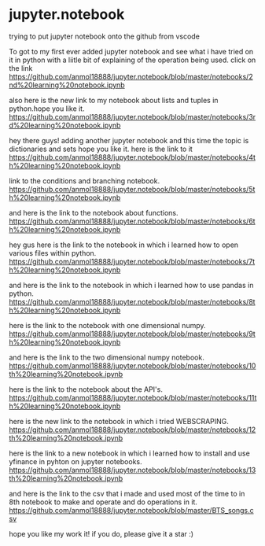 ﻿# jupyter.notebook

trying to put jupyter notebook onto the github from vscode


To got to my first ever added jupyter notebook and see what i have tried on it in python with a liitle bit of explaining of the operation being used.
 click on the link https://github.com/anmol18888/jupyter.notebook/blob/master/notebooks/2nd%20learning%20notebook.ipynb

also here is the new link to my notebook about lists and tuples in python.hope you like it.
https://github.com/anmol18888/jupyter.notebook/blob/master/notebooks/3rd%20learning%20notebook.ipynb


hey there guys! adding another jupyter notebook and this time the topic is dictionaries and sets hope you like it.
here is the link to it https://github.com/anmol18888/jupyter.notebook/blob/master/notebooks/4th%20learning%20notebook.ipynb


link to the conditions and branching notebook.
https://github.com/anmol18888/jupyter.notebook/blob/master/notebooks/5th%20learning%20notebook.ipynb

and here is the link to the notebook about functions.
https://github.com/anmol18888/jupyter.notebook/blob/master/notebooks/6th%20learning%20notebook.ipynb


hey gus here is the link to the notebook in which i learned how to open various files within python.
https://github.com/anmol18888/jupyter.notebook/blob/master/notebooks/7th%20learning%20notebook.ipynb

and here is the link to the notebook in which i learned how to use pandas in python.
https://github.com/anmol18888/jupyter.notebook/blob/master/notebooks/8th%20learning%20notebook.ipynb

here is the link to the notebook with one dimensional numpy.
https://github.com/anmol18888/jupyter.notebook/blob/master/notebooks/9th%20learning%20notebook.ipynb


and here is the link to the two dimensional numpy notebook. 
https://github.com/anmol18888/jupyter.notebook/blob/master/notebooks/10th%20learning%20notebook.ipynb

here is the link to the notebook about the API's. 
https://github.com/anmol18888/jupyter.notebook/blob/master/notebooks/11th%20learning%20notebook.ipynb


here is the new link to the notebook in which i tried WEBSCRAPING.
https://github.com/anmol18888/jupyter.notebook/blob/master/notebooks/12th%20learning%20notebook.ipynb


here is the link to a new notebook in which i learned how to install and use yfinance in pyhton on jupyter notebooks.
https://github.com/anmol18888/jupyter.notebook/blob/master/notebooks/13th%20learning%20notebook.ipynb


and here is the link to the csv that i made and used most of the time to in 8th notebook to make and operate and do operations in it. https://github.com/anmol18888/jupyter.notebook/blob/master/BTS_songs.csv 


hope you like my work it! if you do, please give it a star :)